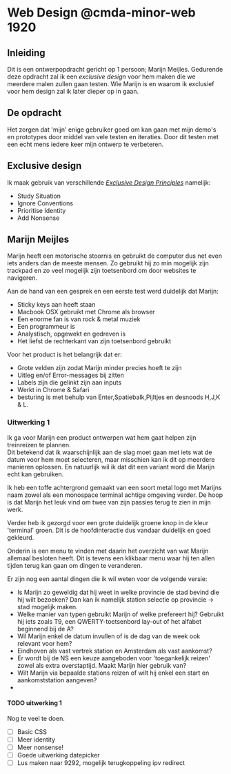 # Web Design @cmda-minor-web 1920

## Inleiding

Dit is een ontwerpopdracht gericht op 1 persoon; Marijn Meijles.
Gedurende deze opdracht zal ik een _exclusive design_ voor hem maken die we meerdere malen zullen gaan testen.
Wie Marijn is en waarom ik exclusief voor hem design zal ik later dieper op in gaan.

## De opdracht

Het zorgen dat 'mijn' enige gebruiker goed om kan gaan met mijn demo's en prototypes door middel van vele testen en iteraties.
Door dit testen met een echt mens iedere keer mijn ontwerp te verbeteren.

## Exclusive design

Ik maak gebruik van verschillende [_Exclusive Design Principles_](https://exclusive-design.vasilis.nl) namelijk:

- Study Situation
- Ignore Conventions
- Prioritise Identity
- Add Nonsense

## Marijn Meijles

Marijn heeft een motorische stoornis en gebruikt de computer dus net even iets anders dan de meeste mensen. Zo gebruikt hij zo min mogelijk zijn trackpad en zo veel mogelijk zijn toetsenbord om door websites te navigeren.

Aan de hand van een gesprek en een eerste test werd duidelijk dat Marijn:

- Sticky keys aan heeft staan
- Macbook OSX gebruikt met Chrome als browser
- Een enorme fan is van rock & metal muziek
- Een programmeur is
- Analystisch, opgewekt en gedreven is
- Het liefst de rechterkant van zijn toetsenbord gebruikt

Voor het product is het belangrijk dat er:

- Grote velden zijn zodat Marijn minder precies hoeft te zijn
- Uitleg en/of Error-messages bij zitten
- Labels zijn die gelinkt zijn aan inputs
- Werkt in Chrome & Safari
- besturing is met behulp van Enter,Spatiebalk,Pijltjes en desnoods H,J,K & L.

### Uitwerking 1

Ik ga voor Marijn een product ontwerpen wat hem gaat helpen zijn treinreizen te plannen.  
Dit betekend dat ik waarschijnlijk aan de slag moet gaan met iets wat de datum voor hem moet selecteren, maar misschien kan ik dit op meerdere manieren oplossen.
En natuurlijk wil ik dat dit een variant word die Marijn echt kan gebruiken.

Ik heb een toffe achtergrond gemaakt van een soort metal logo met Marijns naam zowel als een monospace terminal achtige omgeving verder. De hoop is dat Marijn het leuk vind om twee van zijn passies terug te zien in mijn werk.

Verder heb ik gezorgd voor een grote duidelijk groene knop in de kleur 'terminal' groen. Dit is de hoofdinteractie dus vandaar duidelijk en goed gekleurd.

Onderin is een menu te vinden met daarin het overzicht van wat Marijn allemaal besloten heeft. Dit is tevens een klikbaar menu waar hij ten allen tijden terug kan gaan om dingen te veranderen.

Er zijn nog een aantal dingen die ik wil weten voor de volgende versie:

- Is Marijn zo geweldig dat hij weet in welke provincie de stad bevind die hij wilt bezoeken? Dan kan ik namelijk station selectie op provincie -> stad mogelijk maken.
- Welke manier van typen gebruikt Marijn of welke prefereert hij? Gebruikt hij iets zoals T9, een QWERTY-toetsenbord lay-out of het alfabet beginnend bij de A?
- Wil Marijn enkel de datum invullen of is de dag van de week ook relevant voor hem?
- Eindhoven als vast vertrek station en Amsterdam als vast aankomst?
- Er wordt bij de NS een keuze aangeboden voor 'toegankelijk reizen' zowel als extra overstaptijd. Maakt Marijn hier gebruik van?
- Wilt Marijn via bepaalde stations reizen of wilt hij enkel een start en aankomststation aangeven?
-

#### TODO uitwerking 1

Nog te veel te doen.

- [ ] Basic CSS
- [ ] Meer identity
- [ ] Meer nonsense!
- [ ] Goede uitwerking datepicker
- [ ] Lus maken naar 9292, mogelijk terugkoppeling ipv redirect

<!--

Door pronvincies pijltjes toetsen
Door alfabet pijltjes toetsen
Overstappen? of via?
Van station, naar station Eindhoven/Amsterdam
Dagen van de week laten zien
Tijd van aankomst of vertrek
Ongeveer een uur/2 uur van te voren
Alles in tekst commando's?

-->
